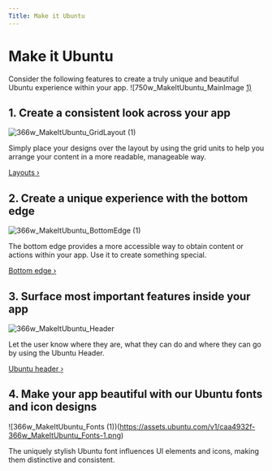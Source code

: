 ```yaml
---
Title: Make it Ubuntu
---
```


# Make it Ubuntu


Consider the following features to create a truly unique and beautiful Ubuntu experience within your app.
![750w_MakeItUbuntu_MainImage [1)](https://assets.ubuntu.com/v1/28c489b6-750w_MakeItUbuntu_MainImage-1.png)


## 1. Create a consistent look across your app
![366w_MakeItUbuntu_GridLayout (1)](https://assets.ubuntu.com/v1/59bff016-366w_MakeItUbuntu_GridLayout-1.png)


Simply place your designs over the layout by using the grid units to help you arrange your content in a more readable, manageable way.


[Layouts &rsaquo;](../patterns/layouts/md)


## 2. Create a unique experience with the bottom edge
![366w_MakeItUbuntu_BottomEdge (1)](https://assets.ubuntu.com/v1/6812ab69-366w_MakeItUbuntu_BottomEdge-1.png)


The bottom edge provides a more accessible way to obtain content or actions within your app. Use it to create something special.


[Bottom edge &rsaquo;](../building-blocks/bottom-edge.md)


## 3. Surface most important features inside your app
![366w_MakeItUbuntu_Header](https://assets.ubuntu.com/v1/62b6f9e0-366w_MakeItUbuntu_Header.png)


Let the user know where they are, what they can do and where they can go by using the Ubuntu Header.


[Ubuntu header &rsaquo;](../building-blocks/header.md)


## 4. Make your app beautiful with our Ubuntu fonts and icon designs
![366w_MakeItUbuntu_Fonts (1))(https://assets.ubuntu.com/v1/caa4932f-366w_MakeItUbuntu_Fonts-1.png)


The uniquely stylish Ubuntu font influences UI elements and icons, making them distinctive and consistent.
